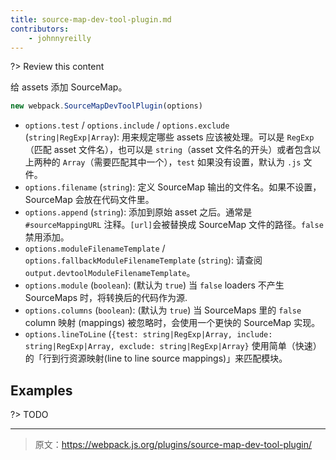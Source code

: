 ```yaml
---
title: source-map-dev-tool-plugin.md
contributors:
    - johnnyreilly
---
```


?> Review this content

给 assets 添加 SourceMap。

```javascript
new webpack.SourceMapDevToolPlugin(options)
```

* `options.test` / `options.include` / `options.exclude` (`string|RegExp|Array`): 用来规定哪些 assets 应该被处理。可以是 `RegExp`（匹配 asset 文件名），也可以是 `string`（asset 文件名的开头）或者包含以上两种的 `Array`（需要匹配其中一个），`test` 如果没有设置，默认为 `.js` 文件。
* `options.filename` (`string`): 定义 SourceMap 输出的文件名。如果不设置，SourceMap 会放在代码文件里。
* `options.append` (`string`): 添加到原始 asset 之后。通常是 `#sourceMappingURL` 注释。`[url]`会被替换成 SourceMap 文件的路径。`false` 禁用添加。
* `options.moduleFilenameTemplate` / `options.fallbackModuleFilenameTemplate` (`string`): 请查阅 `output.devtoolModuleFilenameTemplate`。
* `options.module` (`boolean`):  (默认为 `true`) 当 `false` loaders 不产生 SourceMaps 时，将转换后的代码作为源.
* `options.columns` (`boolean`):  (默认为 `true`) 当 SourceMaps 里的 `false` column 映射 (mappings) 被忽略时，会使用一个更快的 SourceMap 实现。
* `options.lineToLine` (`{test: string|RegExp|Array, include: string|RegExp|Array, exclude: string|RegExp|Array}` 使用简单（快速）的「行到行资源映射(line to line source mappings)」来匹配模块。

## Examples

?> TODO

***

> 原文：https://webpack.js.org/plugins/source-map-dev-tool-plugin/